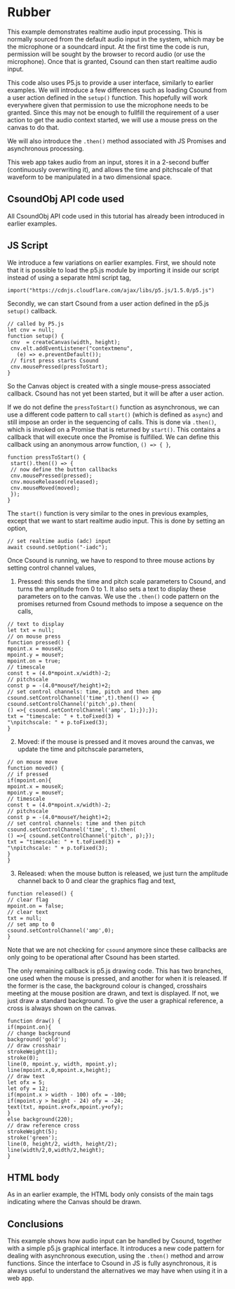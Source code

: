 Rubber
===

This example demonstrates realtime audio input processing. This is
normally sourced from the default audio input in the system, which may
be the microphone or a soundcard input. At the first time the code is
run, permission will be sought by the browser to record audio (or
use the microphone). Once that is granted, Csound can then start
realtime audio input.

This code also uses P5.js to provide a user interface, similarly
to earlier examples. We will introduce a few differences such as
loading Csound from a user action defined in the `setup()` function.
This hopefully will work everywhere given that permission to use the
microphone needs to be granted. Since this may not be enough
to fullfill the requirement of a user action to get the audio context
started, we will use a mouse press on the canvas to do that.

We will also introduce the `.then()` method
associated with JS Promises and asynchronous
processing.

This web app takes audio from an input, stores it in a 2-second
buffer (continuously overwriting it), and allows the time and
pitchscale of that waveform to be manipulated in a two dimensional
space.


CsoundObj API code used
-----------

All CsoundObj API code used in this tutorial has already been
introduced in earlier examples.

JS Script
---

We introduce a few variations on earlier examples. First, we should
note that it is possible to load the p5.js module by importing it
inside our script instead of using a separate html script tag,

```
import("https://cdnjs.cloudflare.com/ajax/libs/p5.js/1.5.0/p5.js")
```

Secondly, we can start Csound from a user action defined in the p5.js
`setup()` callback.


```
// called by P5.js
let cnv = null;
function setup() {
 cnv  = createCanvas(width, height);
 cnv.elt.addEventListener("contextmenu",
   (e) => e.preventDefault());
 // first press starts Csound
 cnv.mousePressed(pressToStart);
}
```

So the Canvas object is created with a single mouse-press
associated callback. Csound has not yet been started, but
it will be after a user action.

If we do not define the `pressToStart()` function as asynchronous,
we can use a different code pattern to call `start()` (which is defined as `async`) and still
impose an order in the sequencing of calls. This is done via
`.then()`, which is invoked on a Promise that is returned by
`start()`. This contains a callback that will execute once the
Promise is fulfilled. We can define this callback using an anonymous
arrow function, `() => { }`,

```
function pressToStart() {
 start().then(() => {
 // now define the button callbacks
 cnv.mousePressed(pressed);
 cnv.mouseReleased(released);
 cnv.mouseMoved(moved);
 });
}
```

The `start()` function is very similar to the ones in previous examples, except that
we want to start realtime audio input. This is done by setting an option,

```
// set realtime audio (adc) input
await csound.setOption("-iadc");
```

Once Csound is running, we have to respond to three mouse actions
by setting control channel values,


1. Pressed: this sends the time and pitch scale parameters to Csound,
and turns the amplitude from 0 to 1. It also sets a text to display these
parameters on to the canvas. We use the `.then()` code pattern on the
promises returned from Csound methods to impose a sequence on the
calls,

```
// text to display
let txt = null;
// on mouse press
function pressed() {
mpoint.x = mouseX;
mpoint.y = mouseY;
mpoint.on = true;
// timescale
const t = (4.0*mpoint.x/width)-2;
// pitchscale
const p = -(4.0*mouseY/height)+2;
// set control channels: time, pitch and then amp
csound.setControlChannel('time',t).then(() => {
csound.setControlChannel('pitch',p).then(
() =>{ csound.setControlChannel('amp', 1);});}); 
txt = "timescale: " + t.toFixed(3) +
"\npitchscale: " + p.toFixed(3);  
}
```

2. Moved: if the mouse is pressed and it moves around the canvas, we
update the time and pitchscale parameters,

```
// on mouse move
function moved() {
// if pressed
if(mpoint.on){
mpoint.x = mouseX;
mpoint.y = mouseY;
// timescale
const t = (4.0*mpoint.x/width)-2;
// pitchscale
const p = -(4.0*mouseY/height)+2;
// set control channels: time and then pitch
csound.setControlChannel('time', t).then(
() =>{ csound.setControlChannel('pitch', p);});
txt = "timescale: " + t.toFixed(3) +
"\npitchscale: " + p.toFixed(3); 
}
}
```

3. Released: when the mouse button is released, we just turn the
amplitude channel back to 0 and clear the graphics flag and text,

```
function released() {
// clear flag
mpoint.on = false;
// clear text
txt = null;
// set amp to 0
csound.setControlChannel('amp',0); 
}
```

Note that we are not checking for `csound` anymore since these
callbacks are only going to be operational after Csound has been started.

The only remaining callback is p5.js drawing code. This has two
branches, one used when the mouse is pressed, and another for
when it is released.  If the former is the case, the background colour
is changed, crosshairs meeting at the mouse position are drawn,
and text is displayed. If not, we just draw a standard background.
To give the user a graphical reference, a cross is always shown on
the canvas.

```
function draw() {
if(mpoint.on){
// change background
background('gold');
// draw crosshair
strokeWeight(1);    
stroke(0);  
line(0, mpoint.y, width, mpoint.y);
line(mpoint.x,0,mpoint.x,height);
// draw text
let ofx = 5;
let ofy = 12;
if(mpoint.x > width - 100) ofx = -100;
if(mpoint.y > height - 24) ofy = -24;  
text(txt, mpoint.x+ofx,mpoint.y+ofy);   
}
else background(220);
// draw reference cross
strokeWeight(5);  
stroke('green');  
line(0, height/2, width, height/2);
line(width/2,0,width/2,height);  
}
```


HTML body
-----

As in an earlier example, the HTML body only consists of the main tags
indicating where the Canvas should be drawn.


Conclusions
---

This example shows how audio input can be handled by Csound, together
with a simple p5.js graphical interface. It introduces a new code
pattern for dealing with asynchronous execution, using the `.then()`
method and arrow functions. Since the interface to Csound in JS is
fully asynchronous, it is always useful to understand the alternatives
we may have when using it in a web app.
